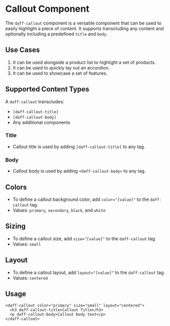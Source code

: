 # Callout Component
The `daff-callout` component is a versatile component that can be used to easily highlight a piece of content. It supports transcluding any content and optionally including a predefined `title` and `body`.

## Use Cases
1. It can be used alongside a product list to highlight a set of products.
2. It can be used to quickly lay out an accordion.
3. It can be used to showcase a set of features.

## Supported Content Types
A `daff-callout` transcludes:
* `[daff-callout-title]`
* `[daff-callout-body]`
* Any additional components

### Title
* Callout title is used by adding `[daff-callout-title]` to any tag.

### Body
* Callout body is used by adding `<daff-callout-body>` to any tag.

## Colors
* To define a callout background color, add `color="[value]"` to the `daff-callout` tag.
* Values: `primary`, `secondary`, `black`, and `white`

## Sizing
* To define a callout size, add `size="[value]"` to the `daff-callout` tag.
* Values: `small`

## Layout
* To define a callout layout, add `layout="[value]"` to the `daff-callout` tag.
* Values: `centered`

## Usage
```
<daff-callout color="primary" size="small" layout="centered">
  <h3 daff-callout-title>Callout Title</h3>
  <p daff-callout-body>Callout body text</p>
</daff-callout>
```